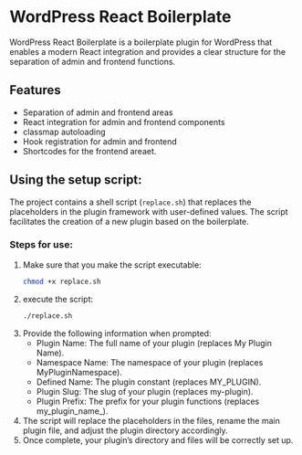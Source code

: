 # WordPress React Boilerplate

WordPress React Boilerplate is a boilerplate plugin for WordPress that enables a modern React integration and provides a clear structure for the separation of admin and frontend functions.

## Features

- Separation of admin and frontend areas 
- React integration for admin and frontend components 
- classmap autoloading 
- Hook registration for admin and frontend 
- Shortcodes for the frontend areaet.

## Using the setup script:

The project contains a shell script (`replace.sh`) that replaces the placeholders in the plugin framework with user-defined values. The script facilitates the creation of a new plugin based on the boilerplate.

### Steps for use:

1. Make sure that you make the script executable:
   ```bash
   chmod +x replace.sh
2. execute the script:
   ````bash
   ./replace.sh
3. Provide the following information when prompted:
   - Plugin Name: The full name of your plugin (replaces My Plugin Name). 
   - Namespace Name: The namespace of your plugin (replaces MyPluginNamespace). 
   - Defined Name: The plugin constant (replaces MY_PLUGIN). 
   - Plugin Slug: The slug of your plugin (replaces my-plugin). 
   - Plugin Prefix: The prefix for your plugin functions (replaces my_plugin_name_).
4.	The script will replace the placeholders in the files, rename the main plugin file, and adjust the plugin directory accordingly.
5.	Once complete, your plugin’s directory and files will be correctly set up.
